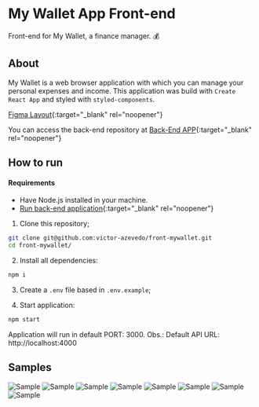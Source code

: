 # My Wallet App Front-end

Front-end for My Wallet, a finance manager. :moneybag:

## About

My Wallet is a web browser application with which you can manage your personal expenses and income. This application was build with `Create React App` and styled with `styled-components`.

[Figma Layout](https://www.figma.com/file/p37uJdpZWRLED7YEwDFfUd/MyWallet?type=design&t=MA6lwbQegpQapTH1-0){:target="\_blank" rel="noopener"}

You can access the back-end repository at [Back-End APP](https://github.com/victor-azevedo/back-mywallet){:target="\_blank" rel="noopener"}

## How to run

#### Requirements

- Have Node.js installed in your machine.
- [Run back-end application](https://github.com/victor-azevedo/back-mywallet){:target="\_blank" rel="noopener"}

1. Clone this repository;

```bash
git clone git@github.com:victor-azevedo/front-mywallet.git
cd front-mywallet/
```

2. Install all dependencies:

```bash
npm i
```

3. Create a `.env` file based in `.env.example`;

4. Start application:

```bash
npm start
```

Application will run in default PORT: 3000.
Obs.: Default API URL: http://localhost:4000

## Samples

![Sample ](./doc/sign-in-page.png) ![Sample ](./doc/sign-up-page.png)
![Sample ](./doc/home-page.png) ![Sample ](./doc/home-page-sample.png)
![Sample ](./doc/incoming-page.png) ![Sample ](./doc/outgoing-page.png)
![Sample ](./doc/incoming-page-sample.png) ![Sample ](./doc/outgoing-page-sample.png)
